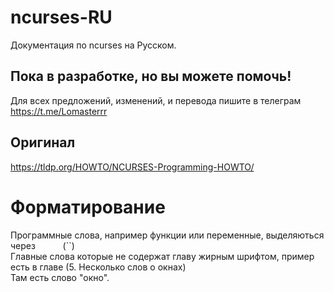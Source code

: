 # ncurses-RU
Документация по ncurses на Русском.

## Пока в разработке, но вы можете помочь!  
Для всех предложений, изменений, и перевода пишите в телеграм https://t.me/Lomasterrr

## Оригинал
https://tldp.org/HOWTO/NCURSES-Programming-HOWTO/

# Форматирование
Программные слова, например функции или переменные, выделяються через `     ` (``)  
Главные слова которые не содержат главу жирным шрифтом, пример есть в главе (5. Несколько слов о окнах)  
Там есть слово "окно".
